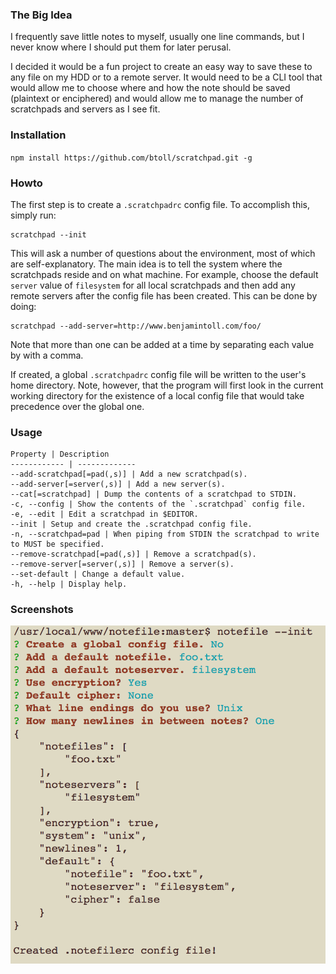 ### The Big Idea
I frequently save little notes to myself, usually one line commands, but I never know where I should put them for later perusal.

I decided it would be a fun project to create an easy way to save these to any file on my HDD or to a remote server.  It would need to be a CLI tool that would allow me to choose where and how the note should be saved (plaintext or enciphered) and would allow me to manage the number of scratchpads and servers as I see fit.

### Installation

`npm install https://github.com/btoll/scratchpad.git -g`

### Howto
The first step is to create a `.scratchpadrc` config file.  To accomplish this, simply run:

    scratchpad --init

This will ask a number of questions about the environment, most of which are self-explanatory.  The main idea is to tell the system where the scratchpads reside and on what machine.  For example, choose the default `server` value of `filesystem` for all local scratchpads and then add any remote servers after the config file has been created.  This can be done by doing:

    scratchpad --add-server=http://www.benjamintoll.com/foo/

Note that more than one can be added at a time by separating each value by with a comma.

If created, a global `.scratchpadrc` config file will be written to the user's home directory.  Note, however, that the program will first look in the current working directory for the existence of a local config file that would take precedence over the global one.

### Usage

    Property | Description
    ------------ | -------------
    --add-scratchpad[=pad(,s)] | Add a new scratchpad(s).
    --add-server[=server(,s)] | Add a new server(s).
    --cat[=scratchpad] | Dump the contents of a scratchpad to STDIN.
    -c, --config | Show the contents of the `.scratchpad` config file.
    -e, --edit | Edit a scratchpad in $EDITOR.
    --init | Setup and create the .scratchpad config file.
    -n, --scratchpad=pad | When piping from STDIN the scratchpad to write to MUST be specified.
    --remove-scratchpad[=pad(,s)] | Remove a scratchpad(s).
    --remove-server[=server(,s)] | Remove a server(s).
    --set-default | Change a default value.
    -h, --help | Display help.

### Screenshots
![ScreenShot](/resources/screenshots/scratchpad_created.png?raw=true)

